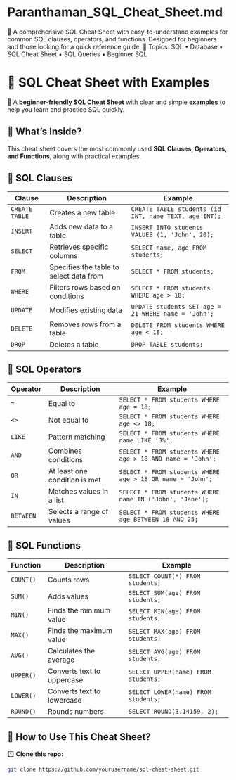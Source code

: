 # Paranthaman_SQL_Cheat_Sheet.md
📌 A comprehensive SQL Cheat Sheet with easy-to-understand examples for common SQL clauses, operators, and functions. Designed for beginners and those looking for a quick reference guide. 🚀  Topics: SQL • Database • SQL Cheat Sheet • SQL Queries • Beginner SQL
# 📌 SQL Cheat Sheet with Examples  

🚀 A **beginner-friendly SQL Cheat Sheet** with clear and simple **examples** to help you learn and practice SQL quickly.  

## 📖 What’s Inside?  
This cheat sheet covers the most commonly used **SQL Clauses, Operators, and Functions**, along with practical examples.  

## 🔹 SQL Clauses  
| Clause | Description | Example |
|--------|------------|---------|
| `CREATE TABLE` | Creates a new table | `CREATE TABLE students (id INT, name TEXT, age INT);` |
| `INSERT` | Adds new data to a table | `INSERT INTO students VALUES (1, 'John', 20);` |
| `SELECT` | Retrieves specific columns | `SELECT name, age FROM students;` |
| `FROM` | Specifies the table to select data from | `SELECT * FROM students;` |
| `WHERE` | Filters rows based on conditions | `SELECT * FROM students WHERE age > 18;` |
| `UPDATE` | Modifies existing data | `UPDATE students SET age = 21 WHERE name = 'John';` |
| `DELETE` | Removes rows from a table | `DELETE FROM students WHERE age < 18;` |
| `DROP` | Deletes a table | `DROP TABLE students;` |

## 🔹 SQL Operators  
| Operator | Description | Example |
|----------|------------|---------|
| `=` | Equal to | `SELECT * FROM students WHERE age = 18;` |
| `<>` | Not equal to | `SELECT * FROM students WHERE age <> 18;` |
| `LIKE` | Pattern matching | `SELECT * FROM students WHERE name LIKE 'J%';` |
| `AND` | Combines conditions | `SELECT * FROM students WHERE age > 18 AND name = 'John';` |
| `OR` | At least one condition is met | `SELECT * FROM students WHERE age > 18 OR name = 'John';` |
| `IN` | Matches values in a list | `SELECT * FROM students WHERE name IN ('John', 'Jane');` |
| `BETWEEN` | Selects a range of values | `SELECT * FROM students WHERE age BETWEEN 18 AND 25;` |

## 🔹 SQL Functions  
| Function | Description | Example |
|----------|------------|---------|
| `COUNT()` | Counts rows | `SELECT COUNT(*) FROM students;` |
| `SUM()` | Adds values | `SELECT SUM(age) FROM students;` |
| `MIN()` | Finds the minimum value | `SELECT MIN(age) FROM students;` |
| `MAX()` | Finds the maximum value | `SELECT MAX(age) FROM students;` |
| `AVG()` | Calculates the average | `SELECT AVG(age) FROM students;` |
| `UPPER()` | Converts text to uppercase | `SELECT UPPER(name) FROM students;` |
| `LOWER()` | Converts text to lowercase | `SELECT LOWER(name) FROM students;` |
| `ROUND()` | Rounds numbers | `SELECT ROUND(3.14159, 2);` |

## 📌 How to Use This Cheat Sheet?  
1️⃣ **Clone this repo:**  
   ```sh
   git clone https://github.com/yourusername/sql-cheat-sheet.git
